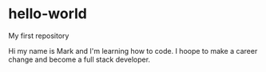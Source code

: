 # hello-world
My first repository

Hi my name is Mark and I'm learning how to code.
I hoope to make a career change and become a full stack developer.
